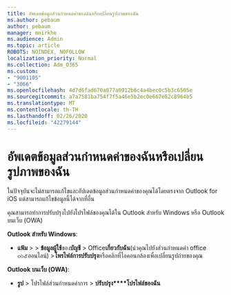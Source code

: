 ```yaml
---
title: อัพเดตข้อมูลส่วนกำหนดค่าของฉันหรือเปลี่ยนรูปภาพของฉัน
ms.author: pebaum
author: pebaum
manager: mnirkhe
ms.audience: Admin
ms.topic: article
ROBOTS: NOINDEX, NOFOLLOW
localization_priority: Normal
ms.collection: Adm_O365
ms.custom:
- "9001105"
- "3066"
ms.openlocfilehash: 4d7d6fad670a877a0912b6c4a4bec0c5b3c6505e
ms.sourcegitcommit: a7a7581ba754f7f5a46e5b2ec0e667e82c8964b5
ms.translationtype: MT
ms.contentlocale: th-TH
ms.lasthandoff: 02/26/2020
ms.locfileid: "42279144"
---
```

# <a name="update-my-profile-information-or-change-my-picture"></a>อัพเดตข้อมูลส่วนกำหนดค่าของฉันหรือเปลี่ยนรูปภาพของฉัน

ในปัจจุบันจะไม่สามารถแก้ไขและอัปเดตข้อมูลส่วนกำหนดค่าของคุณได้โดยตรงจาก Outlook for iOS แต่สามารถแก้ไขข้อมูลนี้ได้จากที่อื่น 

คุณสามารถทำการปรับปรุงไปยังโปรไฟล์ของคุณได้ใน Outlook สำหรับ Windows หรือ Outlook บนเว็บ (OWA) 

**Outlook สำหรับ Windows**: 

- **แฟ้ม** >  > **ข้อมูลผู้ใช้**ของ**บัญชี** > Office**เกี่ยวกับฉัน**(นำคุณไปยังส่วนกำหนดค่า office ๓๖๕ออนไลน์) >**โพรไฟล์การปรับปรุง**หรือคลิกที่ไอคอนกล้องเพื่อเปลี่ยนรูปถ่ายของคุณ  
  
**Outlook บนเว็บ (OWA)**: 

- **รูป** > โปรไฟล์ส่วนกำหนดค่าการ > **ปรับปรุง****โปรไฟล์ของฉัน**

